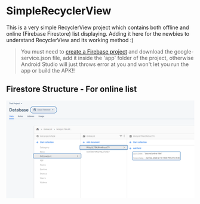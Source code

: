 # SimpleRecyclerView
This is a very simple RecyclerView project which contains both offline and online (Firebase Firestore) list displaying. Adding it here for the newbies to understand RecyclerView and its working method :)

> You must need to [create a Firebase project](https://www.google.com/search?q=how+to+get+firebase+google-services.json) and download the google-service.json file, add it inside the 'app' folder of the project, otherwise Android Studio will just throws error at you and won't let you run the app or build the APK!!


## Firestore Structure - For online list
![Firestore Structure](https://raw.githubusercontent.com/SabithPkcMnr/SimpleRecyclerView/master/screenshots/Sabith%20Pkc%20Mnr%20RecyclerView%20Sample%20Project%20FIrestore%20Structure.png)

